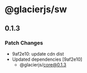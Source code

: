 # @glacierjs/sw

## 0.1.3

### Patch Changes

- 9af2e10: update cdn dist
- Updated dependencies [9af2e10]
  - @glacierjs/core@0.1.3
